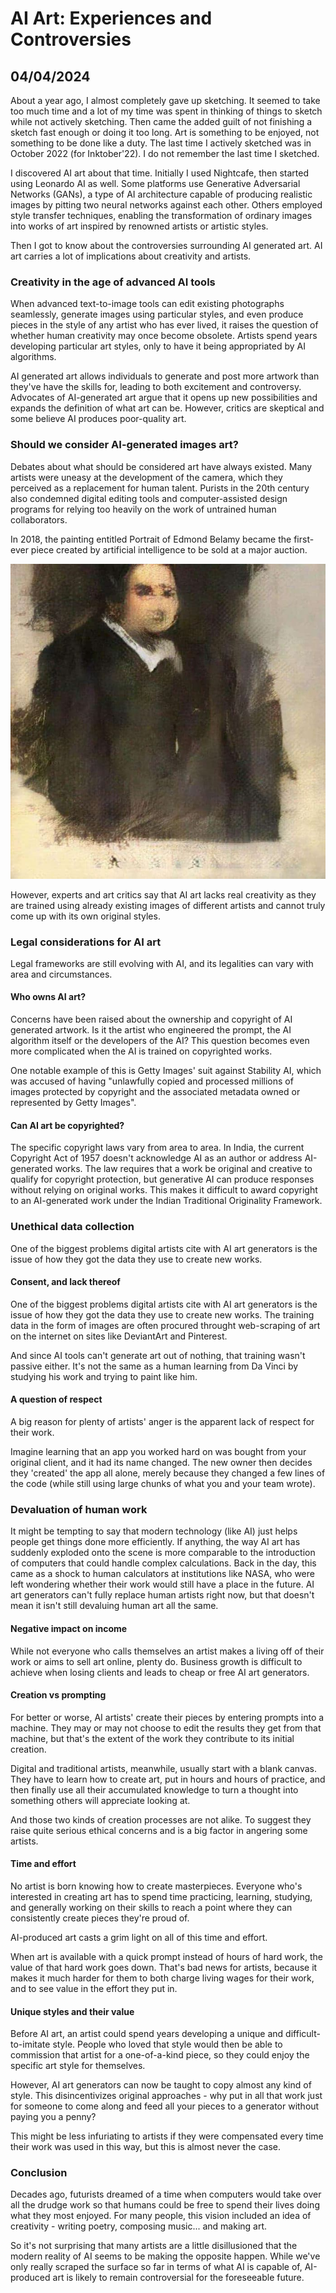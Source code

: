 # AI Art: Experiences and Controversies
## 04/04/2024

About a year ago, I almost completely gave up sketching. It seemed to take too much time and a lot of my time was spent in thinking of things to sketch while not actively sketching. Then came the added guilt of not finishing a sketch fast enough or doing it too long. Art is something to be enjoyed, not something to be done like a duty. The last time I actively sketched was in October 2022 (for Inktober'22). I do not remember the last time I sketched. 

I discovered AI art about that time. Initially I used Nightcafe, then started using Leonardo AI as well. Some platforms use Generative Adversarial Networks (GANs), a type of AI architecture capable of producing realistic images by pitting two neural networks against each other. Others employed style transfer techniques, enabling the transformation of ordinary images into works of art inspired by renowned artists or artistic styles.

Then I got to know about the controversies surrounding AI generated art. AI art carries a lot of implications about creativity and artists. 

### Creativity in the age of advanced AI tools

When advanced text-to-image tools can edit existing photographs seamlessly, generate images using particular styles, and even produce pieces in the style of any artist who has ever lived, it raises the question of whether human creativity may once become obsolete. Artists spend years developing particular art styles, only to have it being appropriated by AI algorithms. 

AI generated art allows individuals to generate and post more artwork than they've have the skills for, leading to both excitement and controversy. Advocates of AI-generated art argue that it opens up new possibilities and expands the definition of what art can be. However, critics are skeptical and some believe AI produces poor-quality art.

### Should we consider AI-generated images art?

Debates about what should be considered art have always existed. Many artists were uneasy at the development of the camera, which they perceived as a replacement for human talent. Purists in the 20th century also condemned digital editing tools and computer-assisted design programs for relying too heavily on the work of untrained human collaborators. 

In 2018, the painting entitled Portrait of Edmond Belamy became the first-ever piece created by artificial intelligence to be sold at a major auction.

![Portrait of Edmond Belamy](https://github.com/CodingLife1024/blog-content/blob/main/images/ai1.jpg?raw=true)

However, experts and art critics say that AI art lacks real creativity as they are trained using already existing images of different artists and cannot truly come up with its own original styles.

### Legal considerations for AI art

Legal frameworks are still evolving with AI, and its legalities can vary with area and circumstances. 

#### Who owns AI art?

Concerns have been raised about the ownership and copyright of AI generated artwork. Is it the artist who engineered the prompt, the AI algorithm itself or the developers of the AI? This question becomes even more complicated when the AI is trained on copyrighted works. 

One notable example of this is Getty Images' suit against Stability AI, which was accused of having "unlawfully copied and processed millions of images protected by copyright and the associated metadata owned or represented by Getty Images".

#### Can AI art be copyrighted?

The specific copyright laws vary from area to area. In India, the current Copyright Act of 1957 doesn't acknowledge AI as an author or address AI-generated works. The law requires that a work be original and creative to qualify for copyright protection, but generative AI can produce responses without relying on original works. This makes it difficult to award copyright to an AI-generated work under the Indian Traditional Originality Framework. 

### Unethical data collection

One of the biggest problems digital artists cite with AI art generators is the issue of how they got the data they use to create new works.

#### Consent, and lack thereof

One of the biggest problems digital artists cite with AI art generators is the issue of how they got the data they use to create new works. The training data in the form of images are often procured throught web-scraping of art on the internet on sites like DeviantArt and Pinterest. 

And since AI tools can't generate art out of nothing, that training wasn't passive either. It's not the same as a human learning from Da Vinci by studying his work and trying to paint like him.

#### A question of respect

A big reason for plenty of artists' anger is the apparent lack of respect for their work.

Imagine learning that an app you worked hard on was bought from your original client, and it had its name changed. The new owner then decides they 'created' the app all alone, merely because they changed a few lines of the code (while still using large chunks of what you and your team wrote).

### Devaluation of human work

It might be tempting to say that modern technology (like AI) just helps people get things done more efficiently. If anything, the way AI art has suddenly exploded onto the scene is more comparable to the introduction of computers that could handle complex calculations. Back in the day, this came as a shock to human calculators at institutions like NASA, who were left wondering whether their work would still have a place in the future. AI art generators can't fully replace human artists right now, but that doesn't mean it isn't still devaluing human art all the same.

#### Negative impact on income

While not everyone who calls themselves an artist makes a living off of their work or aims to sell art online, plenty do. Business growth is difficult to achieve when losing clients and leads to cheap or free AI art generators.

#### Creation vs prompting

For better or worse, AI artists' create their pieces by entering prompts into a machine. They may or may not choose to edit the results they get from that machine, but that's the extent of the work they contribute to its initial creation.

Digital and traditional artists, meanwhile, usually start with a blank canvas. They have to learn how to create art, put in hours and hours of practice, and then finally use all their accumulated knowledge to turn a thought into something others will appreciate looking at.

And those two kinds of creation processes are not alike. To suggest they raise quite serious ethical concerns and is a big factor in angering some artists.

#### Time and effort

No artist is born knowing how to create masterpieces. Everyone who's interested in creating art has to spend time practicing, learning, studying, and generally working on their skills to reach a point where they can consistently create pieces they're proud of.

AI-produced art casts a grim light on all of this time and effort.

When art is available with a quick prompt instead of hours of hard work, the value of that hard work goes down. That's bad news for artists, because it makes it much harder for them to both charge living wages for their work, and to see value in the effort they put in.

#### Unique styles and their value

Before AI art, an artist could spend years developing a unique and difficult-to-imitate style. People who loved that style would then be able to commission that artist for a one-of-a-kind piece, so they could enjoy the specific art style for themselves.

However, AI art generators can now be taught to copy almost any kind of style. This disincentivizes original approaches - why put in all that work just for someone to come along and feed all your pieces to a generator without paying you a penny?

This might be less infuriating to artists if they were compensated every time their work was used in this way, but this is almost never the case.

### Conclusion

Decades ago, futurists dreamed of a time when computers would take over all the drudge work so that humans could be free to spend their lives doing what they most enjoyed. For many people, this vision included an idea of creativity - writing poetry, composing music... and making art.

So it's not surprising that many artists are a little disillusioned that the modern reality of AI seems to be making the opposite happen. While we've only really scraped the surface so far in terms of what AI is capable of, AI-produced art is likely to remain controversial for the foreseeable future.
